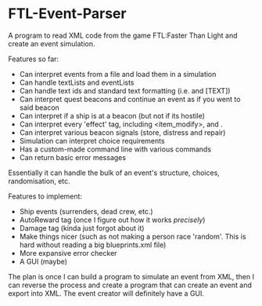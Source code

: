 # FTL-Event-Parser
A program to read XML code from the game FTL:Faster Than Light and create an event simulation.


Features so far:
- Can interpret events from a file and load them in a simulation
- Can handle textLists and eventLists
- Can handle text ids and standard text formatting (i.e. <text id="[ID]"/> and <text>[TEXT]</text>)
- Can interpret quest beacons and continue an event as if you went to said beacon
- Can interpret if a ship is at a beacon (but not if its hostile)
- Can interpret every 'effect' tag, including <item_modify>, <weapon> and <removeCrew>.
- Can interpret various beacon signals (store, distress and repair)
- Simulation can interpret choice requirements
- Has a custom-made command line with various commands
- Can return basic error messages

Essentially it can handle the bulk of an event's structure, choices, randomisation, etc.


Features to implement:
- Ship events (surrenders, dead crew, etc.)
- AutoReward tag (once I figure out how it works *precisely*)
- Damage tag (kinda just forgot about it)
- Make things nicer (such as not making a person race 'random'. This is hard without reading a big blueprints.xml file)
- More expansive error checker
- A GUI (maybe)


The plan is once I can build a program to simulate an event from XML, then I can reverse the process and create a program that can create an event and export into XML. The event creator will definitely have a GUI.